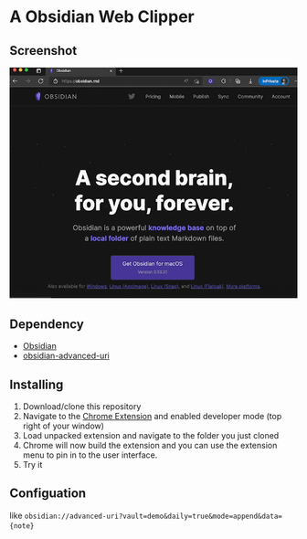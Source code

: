 # A Obsidian Web Clipper
## Screenshot
![screenshot](screenshot.gif)

## Dependency 
- [Obsidian](https://obsidian.md/)
- [obsidian-advanced-uri](https://github.com/Vinzent03/obsidian-advanced-uri)

## Installing 

1. Download/clone this repository
2. Navigate to the [Chrome Extension](chrome://extensions) and enabled developer mode (top right of your window)
3. Load unpacked extension and navigate to the folder you just cloned 
4. Chrome will now build the extension and you can use the extension menu to pin in to the user interface.
5. Try it

## Configuation
like `obsidian://advanced-uri?vault=demo&daily=true&mode=append&data={note}`